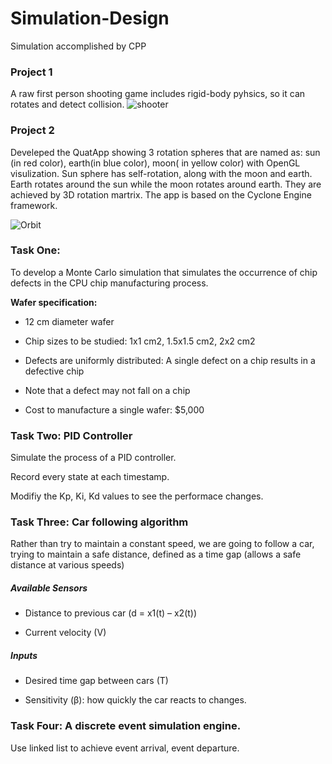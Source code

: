 # Simulation-Design
Simulation accomplished by CPP
### Project 1
A raw first person shooting game includes rigid-body pyhsics, so it can rotates and detect collision. 
![shooter](https://user-images.githubusercontent.com/56880104/128375858-a87f490a-5990-4b8c-9e4d-c3532c2a3bc0.gif)

### Project 2

Develeped the QuatApp showing 3 rotation spheres that are named as: sun (in red color), earth(in blue color), moon( in yellow color) with OpenGL visulization. Sun sphere has self-rotation, along with the moon and earth. Earth rotates around the sun while the moon rotates around earth. They are achieved by 3D rotation martrix. The app is based on the Cyclone Engine framework. 

![Orbit](https://user-images.githubusercontent.com/56880104/128252246-ce728c3a-518f-42e0-9d89-deede41f6069.gif)



### Task One: 

To develop a Monte Carlo simulation that simulates the occurrence of chip defects in the CPU chip manufacturing process. 

__Wafer specification:__
* 12 cm diameter wafer
 
* Chip sizes to be studied: 1x1 cm2, 1.5x1.5 cm2, 2x2 cm2

* Defects are uniformly distributed: A single defect on a chip results in a defective chip

* Note that a defect may not fall on a chip

* Cost to manufacture a single wafer: $5,000

### Task Two: PID Controller

Simulate the process of a PID controller.

Record every state at each timestamp.

Modifiy the Kp, Ki, Kd values to see the performace changes. 

### Task Three: Car following algorithm

Rather than try to maintain a constant speed, we are going to follow a car, trying to maintain a safe distance, defined as a time gap (allows a safe distance at various speeds)

##### Available Sensors

* Distance to previous car (d = x1(t) – x2(t))

* Current velocity (V)

##### Inputs

* Desired time gap between cars (T)

* Sensitivity (β): how quickly the car reacts to changes.

### Task Four: A discrete event simulation engine. 

Use linked list to achieve event arrival, event departure. 
